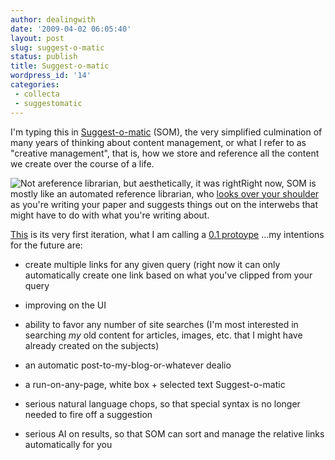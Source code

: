 ```yaml
---
author: dealingwith
date: '2009-04-02 06:05:40'
layout: post
slug: suggest-o-matic
status: publish
title: Suggest-o-matic
wordpress_id: '14'
categories:
 - collecta
 - suggestomatic
---
```


I'm typing this in [Suggest-o-matic][1] (SOM), the very simplified culmination
of many years of thinking about content management, or what I refer to as
"creative management", that is, how we store and reference all the content we
create over the course of a life.

![][2]Right now, SOM is mostly like an automated reference librarian, who
[looks over your shoulder][3] as you're writing your paper and suggests things
out on the interwebs that might have to do with what you're writing about.

[This][1] is its very first iteration, what I am calling a [0.1 protoype][1]
...my intentions for the future are:

  * create multiple links for any given query (right now it can only
automatically create one link based on what you've clipped from your query

  * improving on the UI

  * ability to favor any number of site searches (I'm most interested in
searching _my_ old content for articles, images, etc. that I might have
already created on the subjects)

  * an automatic post-to-my-blog-or-whatever dealio

  * a run-on-any-page, white box + selected text Suggest-o-matic

  * serious natural language chops, so that special syntax is no longer needed
to fire off a suggestion

  * serious AI on results, so that SOM can sort and manage the relative links
automatically for you

   [1]: http://danielsjourney.com/suggestomatic/

   [2]: http://farm3.static.flickr.com/2181/2163451008_196e4f79f0_m.jpg (Not areference librarian, but aesthetically, it was right)

   [3]: http://www.youtube.com/watch?v=-CvZt3t2z_w

